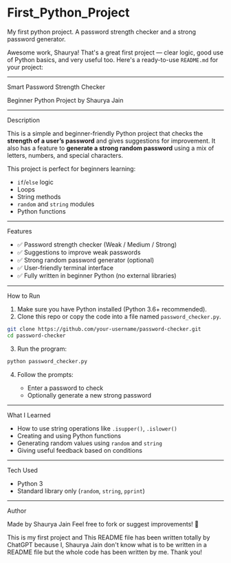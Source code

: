 # First_Python_Project
My first python project. A password strength checker and a strong password generator.




Awesome work, Shaurya! That's a great first project — clear logic, good use of Python basics, and very useful too. Here's a ready-to-use `README.md` for your project:

---

Smart Password Strength Checker

Beginner Python Project by Shaurya Jain

---

Description

This is a simple and beginner-friendly Python project that checks the **strength of a user’s password** and gives suggestions for improvement. It also has a feature to **generate a strong random password** using a mix of letters, numbers, and special characters.

This project is perfect for beginners learning:

* `if`/`else` logic
* Loops
* String methods
* `random` and `string` modules
* Python functions

---

Features

* ✅ Password strength checker (Weak / Medium / Strong)
* ✅ Suggestions to improve weak passwords
* ✅ Strong random password generator (optional)
* ✅ User-friendly terminal interface
* ✅ Fully written in beginner Python (no external libraries)

---

How to Run

1. Make sure you have Python installed (Python 3.6+ recommended).
2. Clone this repo or copy the code into a file named `password_checker.py`.

```bash
git clone https://github.com/your-username/password-checker.git
cd password-checker
```

3. Run the program:

```bash
python password_checker.py
```

4. Follow the prompts:

   * Enter a password to check
   * Optionally generate a new strong password

---

What I Learned

* How to use string operations like `.isupper()`, `.islower()`
* Creating and using Python functions
* Generating random values using `random` and `string`
* Giving useful feedback based on conditions

---

Tech Used

* Python 3
* Standard library only (`random`, `string`, `pprint`)

---

Author

Made by Shaurya Jain
Feel free to fork or suggest improvements! 🙌

This is my first project and This README file has been written totally by ChatGPT because I, Shaurya Jain don't know what is to be written in a README file but the whole code has been written by me. Thank you!
